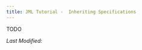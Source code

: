 ```yaml
---
title: JML Tutorial -  Inheriting Specifications
---
```


TODO

<i>Last Modified: <script type="text/javascript"> document.write(new Date(document.lastModified).toUTCString())</script></i>
